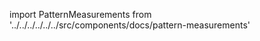 ---
---

import PatternMeasurements from '../../../../../../src/components/docs/pattern-measurements'

<PatternMeasurements pattern='ursula' />

